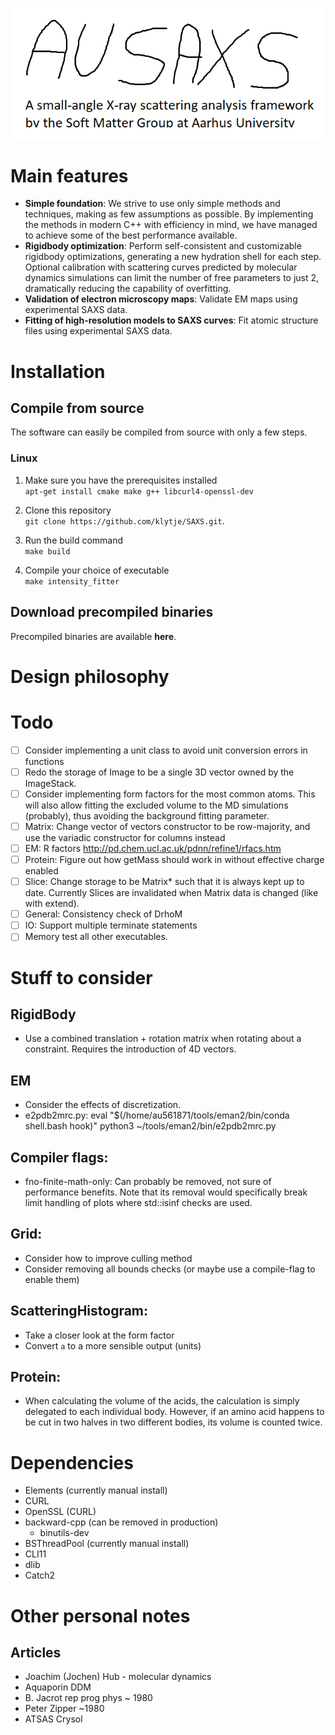![title header](title.png)

# Main features
- **Simple foundation**: We strive to use only simple methods and techniques, making as few assumptions as possible. By implementing the methods in modern C++ with efficiency in mind, we have managed to achieve some of the best performance available.
- **Rigidbody optimization**: Perform self-consistent and customizable rigidbody optimizations, generating a new hydration shell for each step. Optional calibration with scattering curves predicted by molecular dynamics simulations can limit the number of free parameters to just 2, dramatically reducing the capability of overfitting.   
- **Validation of electron microscopy maps**: Validate EM maps using experimental SAXS data. 
- **Fitting of high-resolution models to SAXS curves**: Fit atomic structure files using experimental SAXS data. 

# Installation
## Compile from source
The software can easily be compiled from source with only a few steps.

### Linux
1. Make sure you have the prerequisites installed  
`apt-get install cmake make g++ libcurl4-openssl-dev`

2. Clone this repository  
`git clone https://github.com/klytje/SAXS.git`.

3. Run the build command  
`make build`

4. Compile your choice of executable  
`make intensity_fitter`

## Download precompiled binaries
Precompiled binaries are available **here**. 

# Design philosophy

# Todo
* 	[ ] Consider implementing a unit class to avoid unit conversion errors in functions
* 	[ ] Redo the storage of Image to be a single 3D vector owned by the ImageStack. 
* 	[ ] Consider implementing form factors for the most common atoms. This will also allow fitting the excluded volume to the MD simulations (probably), thus avoiding the background fitting parameter. 
*	[ ] Matrix: Change vector of vectors constructor to be row-majority, and use the variadic constructor for columns instead
*	[ ] EM: R factors http://pd.chem.ucl.ac.uk/pdnn/refine1/rfacs.htm
*	[ ] Protein: Figure out how getMass should work in without effective charge enabled
*	[ ] Slice: Change storage to be Matrix<T>* such that it is always kept up to date. Currently Slices are invalidated when Matrix data is changed (like with extend). 
*	[ ] General: Consistency check of DrhoM
*	[ ] IO: Support multiple terminate statements
*	[ ] Memory test all other executables.

# Stuff to consider
## RigidBody
* 	Use a combined translation + rotation matrix when rotating about a constraint. Requires the introduction of 4D vectors.

## EM
*	Consider the effects of discretization. 
*	e2pdb2mrc.py: 
 	eval "$(/home/au561871/tools/eman2/bin/conda shell.bash hook)"
	python3 ~/tools/eman2/bin/e2pdb2mrc.py
	
## Compiler flags:
*	fno-finite-math-only: Can probably be removed, not sure of performance benefits. Note that its removal would specifically break limit handling of plots where std::isinf checks are used. 

## Grid:
*	Consider how to improve culling method
*	Consider removing all bounds checks (or maybe use a compile-flag to enable them)

## ScatteringHistogram:
*	Take a closer look at the form factor
*	Convert `a` to a more sensible output (units)

## Protein: 
*	When calculating the volume of the acids, the calculation is simply delegated to each individual body. However, if an amino acid happens to be cut in two halves in two different bodies, its volume is counted twice. 

# Dependencies
*	Elements (currently manual install)
*	CURL
*	OpenSSL (CURL)
*	backward-cpp (can be removed in production)
	*	binutils-dev
*	BSThreadPool (currently manual install)
*	CLI11
*	dlib
*	Catch2

# Other personal notes
## Articles
*	Joachim (Jochen) Hub - molecular dynamics
*	Aquaporin DDM
*	B. Jacrot rep prog phys ~ 1980
*	Peter Zipper ~1980
*	ATSAS Crysol
